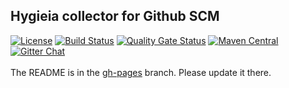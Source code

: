 ## Hygieia collector for Github SCM

[![License](https://img.shields.io/badge/license-Apache%202-blue.svg)](https://www.apache.org/licenses/LICENSE-2.0)
[![Build Status](https://travis-ci.com/Hygieia/hygieia-scm-github-collector.svg?branch=master)](https://travis-ci.com/Hygieia/hygieia-scm-github-collector)
[![Quality Gate Status](https://sonarcloud.io/api/project_badges/measure?project=Hygieia_hygieia-scm-github-collector&metric=alert_status)](https://sonarcloud.io/dashboard?id=Hygieia_hygieia-scm-github-collector)
[![Maven Central](https://img.shields.io/maven-central/v/com.capitalone.dashboard/github-scm-collector.svg?label=Maven%20Central)](https://search.maven.org/search?q=g:%22com.capitalone.dashboard%22%20AND%20a:%22github-scm-collector%22)
[![Gitter Chat](https://badges.gitter.im/Join%20Chat.svg)](https://www.apache.org/licenses/LICENSE-2.0)
<br>
<br>
The README is in the [gh-pages](https://github.com/capitalone/Hygieia/blob/gh-pages/pages/hygieia/collectors/scm/github.md) branch. Please update it there.
